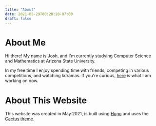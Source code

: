 ```yaml
---
title: "About"
date: 2021-05-29T00:28:28-07:00
draft: false
---
```


# About Me

Hi there! My name is Josh, and I'm currently studying Computer Science and Mathematics at Arizona State University.

In my free time I enjoy spending time with friends, competing in various competitions, and watching kdramas. If you're curious, [here](/now) is what I am working on now.

# About This Website
This website was created in May 2021, is built using [Hugo](https://gohugo.io/) and uses the [Cactus theme](https://github.com/monkeyWzr/hugo-theme-cactus).